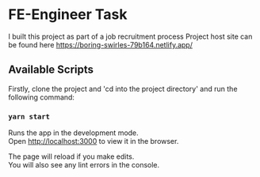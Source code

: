# FE-Engineer Task

I built this project as part of a job recruitment process
Project host site can be found here https://boring-swirles-79b164.netlify.app/

## Available Scripts

Firstly, clone the project and 'cd into the project directory' and run the following command:

### `yarn start`

Runs the app in the development mode.\
Open [http://localhost:3000](http://localhost:3000) to view it in the browser.

The page will reload if you make edits.\
You will also see any lint errors in the console.
